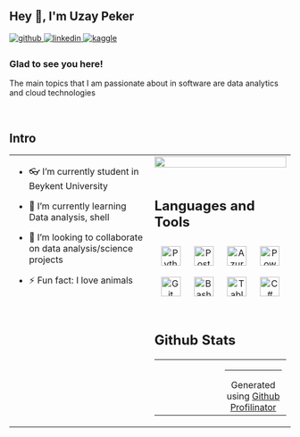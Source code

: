 ## Hey 👋, I'm Uzay Peker  
  

<a href="https://github.com/rishavanand" target="_blank">
<img src=https://img.shields.io/badge/github-%2324292e.svg?&style=for-the-badge&logo=github&logoColor=white alt=github style="margin-bottom: 5px;" />
</a>
<a href="https://linkedin.com/in/uzaypeker" target="_blank">
<img src=https://img.shields.io/badge/linkedin-%231E77B5.svg?&style=for-the-badge&logo=linkedin&logoColor=white alt=linkedin style="margin-bottom: 5px;" />
</a>
<a href="https://www.kaggle.com/uzaypeker" target="_blank">
<img src=https://img.shields.io/badge/kaggle-%2344BAE8.svg?&style=for-the-badge&logo=kaggle&logoColor=white alt=kaggle style="margin-bottom: 5px;" />
</a>  
  



### Glad to see you here!  
The main topics that I am passionate about in software are data analytics and cloud technologies  
  

<br/>  


## Intro
<table><tr><td valign="top" width="50%">
  
- 👓 I’m currently student in Beykent University  
  

- 🌱 I’m currently learning Data analysis, shell  
  

- 👯 I’m looking to collaborate on  data analysis/science projects  
  

- ⚡ Fun fact: I love animals  


</td><td valign="top" width="50%">

<div align="center">
<img src="https://rishavanand.github.io/static/images/greetings.gif" align="center" style="width: 100%" />
</div>  




<br/>  


## Languages and Tools  
<div align="center">  
<img style="margin: 10px" src="https://profilinator.rishav.dev/skills-assets/python-original.svg" alt="Python" height="35" />  
<img style="margin: 10px" src="https://profilinator.rishav.dev/skills-assets/postgresql-original-wordmark.svg" alt="PostgreSQL" height="35" />  
<img style="margin: 10px" src="https://profilinator.rishav.dev/skills-assets/microsoft_azure-icon.svg" alt="Azure" height="35" />  
<img style="margin: 10px" src="https://profilinator.rishav.dev/skills-assets/powerbi.png" alt="Power Bi" height="35" />  
<img style="margin: 10px" src="https://profilinator.rishav.dev/skills-assets/git-scm-icon.svg" alt="Git" height="35" />  
<img style="margin: 10px" src="https://profilinator.rishav.dev/skills-assets/gnu_bash-icon.svg" alt="Bash" height="35" />  
<img style="margin: 10px" src="https://profilinator.rishav.dev/skills-assets/tableau.svg" alt="Tableau" height="35" />  
<img style="margin: 10px" src="https://profilinator.rishav.dev/skills-assets/csharp-original.svg" alt="C#" height="35" />  
</div>  

<br/>  


## Github Stats  
<table><tr><td valign="top" width="50%">



</td><td valign="top" width="50%">




----
<div align="center">Generated using <a href="https://profilinator.rishav.dev/" target="_blank">Github Profilinator</a></div>
